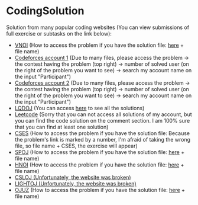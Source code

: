 # CodingSolution
Solution from many popular coding websites (You can view submissions of full exercise or subtasks on the link below):  
+ [VNOI](https://oj.vnoi.info/) (How to access the problem if you have the solution file: [here](https://oj.vnoi.info/problem/) + file name)  
+ [Codeforces account 1](https://codeforces.com/submissions/deoonroi) (Due to many files, please access the problem -> the contest having the problem (top right) -> number of solved user (on the right of the problem you want to see) -> search my account name on the input "Participant")  
+ [Codeforces account 2](https://codeforces.com/submissions/phuscpp) (Due to many files, please access the problem -> the contest having the problem (top right) -> number of solved user (on the right of the problem you want to see) -> search my account name on the input "Participant")  
+ [LQDOJ](https://www.lqdoj.edu.vn/submissions/user/dophu/) (You can access [here](https://lqdoj.edu.vn/user/dophu/solved) to see all the solutions)  
+ [Leetcode](https://leetcode.com/u/donguyenphu022008/) (Sorry that you can not access all solutions of my account, but you can find the code solution on the comment section. I am 100% sure that you can find at least one solution)  
+ [CSES](https://cses.fi/user/220011) (How to access the problem if you have the solution file: Because the problem's link is marked by a number, I'm afraid of taking the wrong file, so file name + CSES, the exercise will appear)  
+ [SPOJ](https://www.spoj.com/status/phu15/) (How to access the problem if you have the solution file: [here](https://www.spoj.com/problems/) + file name)  
+ [HNOI](https://hnoj.edu.vn/user/DoPhu/solved/) (How to access the problem if you have the solution file: [here](https://hnoj.edu.vn/problem/) + file name)  
+ [CSLOJ (Unfortunately, the website was broken)](http://csloj.ddns.net/user/5794)  
+ [LIGHTOJ (Unfortunately, the website was broken)](https://lightoj.com/user/user-mwclp4pf)  
+ [OJUZ](https://oj.uz/profile/dophu) (How to access the problem if you have the solution file: [here](https://oj.uz/problem/view/) + file name)  
